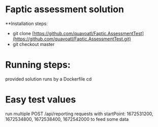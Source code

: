 # Faptic assessment solution

**Installation steps:
- git clone [https://github.com/quavoatl/Faptic.AssessmentTest](https://github.com/quavoatl/Faptic.AssessmentTest.git)
- git checkout master

# Running steps:
 provided solution runs by a Dockerfile
 cd

# Easy test values
 run multiple POST /api/reporting requests with startPoint: 1672531200, 1672534800, 1672538400, 1672542000 to feed some data
